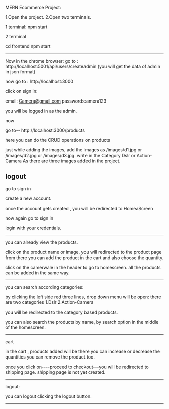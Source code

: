 MERN Ecommerce Project:

1.Open the project.
2.Open two terminals.

1 terminal:
npm start

2 terminal

cd frontend
npm start


---------------------------------------------------------------------------------

Now in the chrome browser:
go to : http://localhost:5001/api/users/createadmin
(you will get the data of admin in json format)

now go to : http://localhost:3000

click on sign in:

email: Camera@gmail.com
password:camera123

you will be logged in as the admin.

now 

go to-- http://localhost:3000/products

here you can do the CRUD operations on products

just while adding the images, add the images as /images/d1.jpg or /images/d2.jpg or /images/d3.jpg.
write in the Category  Dslr or Action-Camera 
As there are three images added in the project.

logout 
------------------------------------------------------------------------------------

go to sign in

create a new account.

once the account gets created , you will be redirected to HomeaScreen

now again go to sign in
 
login with your credentials.

------------------------------------------------------------------------------------------
you can already view the products.

click on the product name or image,
you will redirected to the product page
from there you can add the product in the cart and also choose the quantity.

click on the camerwale in the header to go to homescreen.
all the products can be added in the same way.

--------------------------------------------------------------------------------------------
you can search according categories:

by clicking the left side red three lines, drop down menu will be open:
there are two categories
1.Dslr
2.Action-Camera

you will be redirected to the category based products.

you can also search the products by name, by search option in the middle of the homescreen.

---------------------------------------------------------------------------------------------
cart

in the cart , products added will be there
you can increase or decrease the quantities
you can remove the product too.

once you click on----proceed to checkout---you will be redirected to shipping page.
shipping page is not yet created.

----------------------------------------------------------------------------------------
logout:

you can logout clicking the logout button.

----------------------------------------------------------------------------------------
